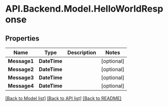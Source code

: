 # API.Backend.Model.HelloWorldResponse

## Properties

Name | Type | Description | Notes
------------ | ------------- | ------------- | -------------
**Message1** | **DateTime** |  | [optional] 
**Message2** | **DateTime** |  | [optional] 
**Message3** | **DateTime** |  | [optional] 
**Message4** | **DateTime** |  | [optional] 

[[Back to Model list]](../README.md#documentation-for-models) [[Back to API list]](../README.md#documentation-for-api-endpoints) [[Back to README]](../README.md)

